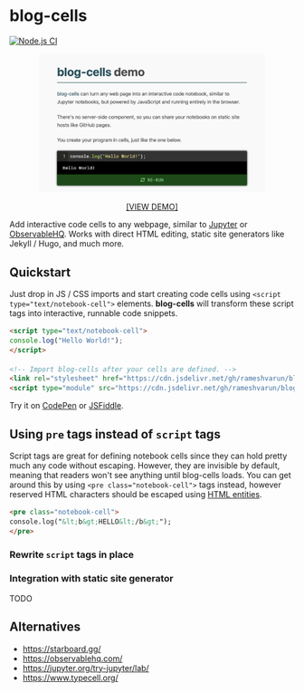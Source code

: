 # blog-cells
[![Node.js CI](https://github.com/rameshvarun/blog-cells/actions/workflows/node.js.yml/badge.svg)](https://github.com/rameshvarun/blog-cells/actions/workflows/node.js.yml)

<a href="https://rameshvarun.github.io/blog-cells/">
<p align="center"><img width="400px" src="./screenshot.png"></img></p>
<p align="center">[VIEW DEMO]</p>
</a>

Add interactive code cells to any webpage, similar to [Jupyter](https://jupyter.org/) or [ObservableHQ](https://observablehq.com/). Works with direct HTML editing, static site generators like Jekyll / Hugo, and much more.

## Quickstart

Just drop in JS / CSS imports and start creating code cells using `<script type="text/notebook-cell">` elements. <b>blog-cells</b> will transform these script tags into interactive, runnable code snippets.

```html
<script type="text/notebook-cell">
console.log("Hello World!");
</script>

<!-- Import blog-cells after your cells are defined. -->
<link rel="stylesheet" href="https://cdn.jsdelivr.net/gh/rameshvarun/blog-cells@0.3.0/dist/blog-cells.css" />
<script type="module" src="https://cdn.jsdelivr.net/gh/rameshvarun/blog-cells@0.3.0/dist/blog-cells.js"></script>
```

Try it on [CodePen](https://codepen.io/varunramesh/pen/WNYVNQQ) or [JSFiddle](https://jsfiddle.net/varunramesh/o217xpc5/8/).

## Using `pre` tags instead of `script` tags

Script tags are great for defining notebook cells since they can hold pretty much any code without escaping. However, they are invisible by default, meaning that readers won't see anything until blog-cells loads. You can get around this by using `<pre class="notebook-cell">` tags instead, however reserved HTML characters should be escaped using [HTML entities](https://developer.mozilla.org/en-US/docs/Glossary/Entity).

```html
<pre class="notebook-cell">
console.log("&lt;b&gt;HELLO&lt;/b&gt;");
</pre>
```

### Rewrite `script` tags in place

### Integration with static site generator

TODO

## Alternatives
- https://starboard.gg/
- https://observablehq.com/
- https://jupyter.org/try-jupyter/lab/
- https://www.typecell.org/
